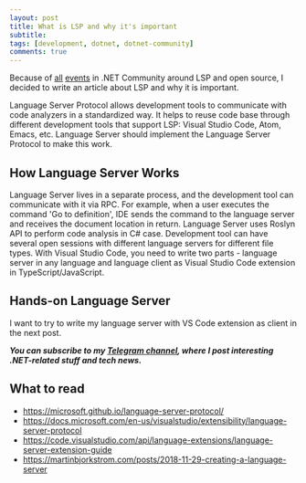 ```yaml
---
layout: post
title: What is LSP and why it's important
subtitle: 
tags: [development, dotnet, dotnet-community]
comments: true
---
```

Because of [all](https://github.com/omnisharp/omnisharp-vscode/issues/5276) [events](https://isdotnetopen.com/) in .NET Community around LSP and open source, I decided to write an article about LSP and why it is important.

Language Server Protocol allows development tools to communicate with code analyzers in a standardized way. It helps to reuse code base through different development tools that support LSP: Visual Studio Code, Atom, Emacs, etc. Language Server should implement the Language Server Protocol to make this work.

## How Language Server Works
Language Server lives in a separate process, and the development tool can communicate with it via RPC. For example, when a user executes the command 'Go to definition', IDE sends the command to the language server and receives the document location in return. Language Server uses Roslyn API to perform code analysis in C# case. Development tool can have several open sessions with different language servers for different file types. With Visual Studio Code, you need to write two parts - language server in any language and language client as Visual Studio Code extension in TypeScript/JavaScript.

## Hands-on Language Server 
I want to try to write my language server with VS Code extension as client in the next post. 

__*You can subscribe to my [Telegram channel](https://t.me/dotnetarticles), where I post interesting .NET-related stuff and tech news.*__

## What to read
- https://microsoft.github.io/language-server-protocol/
- https://docs.microsoft.com/en-us/visualstudio/extensibility/language-server-protocol
- https://code.visualstudio.com/api/language-extensions/language-server-extension-guide
- https://martinbjorkstrom.com/posts/2018-11-29-creating-a-language-server